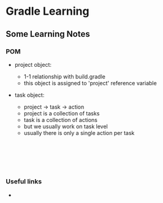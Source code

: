 # Gradle Learning 

## Some Learning Notes ##

### POM ###
* project object: 
  * 1-1 relationship with build.gradle
  * this object is assigned to 'project' reference variable
  
* task object:
  * project -> task -> action
  * project is a collection of tasks
  * task is a collection of actions 
  * but we usually work on task level
  * usually there is only a single action per task

&nbsp;

&nbsp;
----
### Useful links ###
* 


